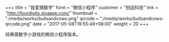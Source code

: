 +++
title = "我爱猜数字"
form = "微信小程序"
customer = "拍逗科技"
link = "http://fourdigits.sinaapp.com/"
thumbnail = "./media/works/bullsandcows.png"
qrcode = "./media/works/bullsandcows-qrcode.png"
date = "2017-05-08T19:55:49+08:00"
weight = 20
+++

经典猜数字小游戏的微信小程序版本。

